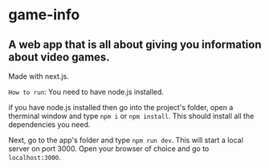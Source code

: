 # game-info
## A web app that is all about giving you information about video games.
Made with next.js.

```How to run```:
You need to have node.js installed.

if you have node.js installed then go into the project's folder, open a therminal window and type ```npm i``` or ```npm install```. This should install all the dependencies you need.

Next, go to the app's folder and type ```npm run dev```. This will start a local server on port 3000. Open your browser of choice and go to ```localhost:3000```.
